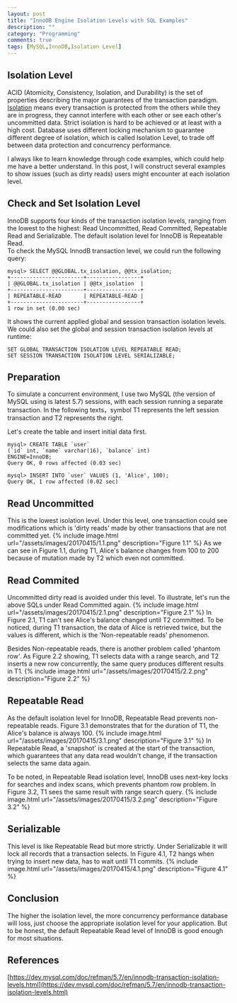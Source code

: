 ```yaml
---
layout: post
title: "InnoDB Engine Isolation Levels with SQL Examples"
description: ""
category: "Programming" 
comments: true
tags: [MySQL,InnoDB,Isolation Level]
---
```


## Isolation Level
ACID (Atomicity, Consistency, Isolation, and Durability) is the set of properties describing the major guarantees of the transaction paradigm. <a href="https://en.wikipedia.org/wiki/Isolation_(database_systems)">Isolation</a> means every transaction is protected from the others while they are in progress, they cannot interfere with each other or see each other's uncommitted data. Strict isolation is hard to be achieved or at least with a high cost. Database uses different locking mechanism to guarantee different degree of isolation, which is called Isolation Level, to trade off between data protection and concurrency performance.

I always like to learn knowledge through code examples, which could help me have a better understand. In this post, I will construct several examples to show issues (such as dirty reads) users might encounter at each isolation level.

## Check and Set Isolation Level
InnoDB supports four kinds of the transaction isolation levels, ranging from the lowest to the highest: Read Uncommitted, Read Committed, Repeatable Read and Serializable. The default isolation level for InnoDB is Repeatable Read.  
To check the MySQL InnodB transaction level, we could run the following query:

```
mysql> SELECT @@GLOBAL.tx_isolation, @@tx_isolation;
+-----------------------+-----------------+
| @@GLOBAL.tx_isolation | @@tx_isolation  |
+-----------------------+-----------------+
| REPEATABLE-READ       | REPEATABLE-READ |
+-----------------------+-----------------+
1 row in set (0.00 sec)
```
It shows the current applied global and session transaction isolation levels.  
We could also set the global and session transaction isolation levels at runtime: 

```
SET GLOBAL TRANSACTION ISOLATION LEVEL REPEATABLE READ;
SET SESSION TRANSACTION ISOLATION LEVEL SERIALIZABLE;
```

## Preparation
To simulate a concurrent environment, I use two MySQL (the version of MySQL using is latest 5.7) sessions, with each session running a separate transaction. In the following texts，symbol T1 represents the left session transaction and T2 represents the right.

Let's create the table and insert initial data first.

```
mysql> CREATE TABLE `user` 
(`id` int, `name` varchar(16), `balance` int)
ENGINE=InnoDB;
Query OK, 0 rows affected (0.03 sec)

mysql> INSERT INTO `user` VALUES (1, 'Alice', 100);
Query OK, 1 row affected (0.02 sec)
```

## Read Uncommitted
This is the lowest isolation level. Under this level, one transaction could see modifications which is 'dirty reads' made by other transactions that are not committed yet.
{% include image.html url="/assets/images/20170415/1.1.png" description="Figure 1.1" %}
As we can see in Figure 1.1, during T1, Alice's balance changes from 100 to 200 because of mutation made by T2 which even not committed.

## Read Commited
Uncommitted dirty read is avoided under this level. To illustrate, let's run the above SQLs under Read Committed again.
{% include image.html url="/assets/images/20170415/2.1.png" description="Figure 2.1" %}
In Figure 2.1, T1 can't see Alice's balance changed until T2 committed. To be noticed, during T1 transaction, the data of Alice is retrieved twice, but the values is different, which is the 'Non-repeatable reads' phenomenon.

Besides Non-repeatable reads, there is another problem called 'phantom row'. As Figure 2.2 showing, T1 selects data with a range search, and T2 inserts a new row concurrently, the same query produces different results in T1.
{% include image.html url="/assets/images/20170415/2.2.png" description="Figure 2.2" %}

## Repeatable Read
As the default isolation level for InnoDB, Repeatable Read prevents non-repeatable reads. Figure 3.1 demonstrates that for the duration of T1, the Alice's balance is always 100.
{% include image.html url="/assets/images/20170415/3.1.png" description="Figure 3.1" %}
In Repeatable Read, a 'snapshot' is created at the start of the transaction, which guarantees that any data read wouldn't change, if the transaction selects the same data again.

To be noted, in Repeatable Read isolation level, InnoDB uses next-key locks for searches and index scans, which prevents phantom row problem. In Figure 3.2, T1 sees the same result with range search query.
{% include image.html url="/assets/images/20170415/3.2.png" description="Figure 3.2" %}

## Serializable
This level is like Repeatable Read but more strictly. Under Serializable it will lock all records that a transaction selects. In Figure 4.1, T2 hangs when trying to insert new data, has to wait until T1 commits. 
{% include image.html url="/assets/images/20170415/4.1.png" description="Figure 4.1" %}

## Conclusion

The higher the isolation level, the more concurrency performance database will loss, just choose the appropriate isolation level for your application. But to be honest, the default Repeatable Read level of InnoDB is good enough for most situations.

                                                                                                 
## References
[https://dev.mysql.com/doc/refman/5.7/en/innodb-transaction-isolation-levels.html](https://dev.mysql.com/doc/refman/5.7/en/innodb-transaction-isolation-levels.html)

